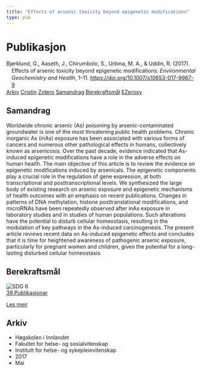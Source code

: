 ```yaml
---
title: "Effects of arsenic toxicity beyond epigenetic modifications"
type: pub
---
```

<h1>Publikasjon</h1>
<article id="csl-bib-container-5WB7AQTR" class="csl-bib-container">
  <div class="csl-bib-body" style="line-height: 1.35; padding-left: 1em; text-indent:-1em;">
  <div class="csl-entry">Bj&#xF8;rklund, G., Aaseth, J., Chirumbolo, S., Urbina, M. A., &amp; Uddin, R. (2017). Effects of arsenic toxicity beyond epigenetic modifications. <i>Environmental Geochemistry and Health</i>, 1&#x2013;11. <a href="https://doi.org/10.1007/s10653-017-9967-9">https://doi.org/10.1007/s10653-017-9967-9</a></div>
</div>
  <div class="csl-bib-buttons">
    <a href="#taxonomy-article-5WB7AQTR" class="csl-bib-button">Arkiv</a>
    <a href="https://app.cristin.no/results/show.jsf?id=1471619" alt="Cristin URL" class="csl-bib-button">Cristin</a>
    <a href="http://zotero.org/groups/5022929/items/5WB7AQTR" alt="Zotero URL" class="csl-bib-button">Zotero</a>
    <a href="#abstract-article-5WB7AQTR" class="csl-bib-button">Samandrag</a>
    <a href="#sdg-article-5WB7AQTR" class="csl-bib-button">Berekraftsmål</a>
    <a href="http://ezproxy.inn.no/login?url=https://doi.org/10.1007/s10653-017-9967-9" class="csl-bib-button">EZproxy</a>
  </div>
  <div id="csl-bib-meta-container-5WB7AQTR"></div>
</article>
<div id="csl-bib-meta-5WB7AQTR" class="csl-bib-meta">
  <article id="abstract-article-5WB7AQTR" class="abstract-article">
    <h1>Samandrag</h1>
    Worldwide chronic arsenic (As) poisoning by arsenic-contaminated groundwater is one of the most threatening public health problems. Chronic inorganic As (inAs) exposure has been associated with various forms of cancers and numerous other pathological effects in humans, collectively known as arsenicosis. Over the past decade, evidence indicated that As-induced epigenetic modifications have a role in the adverse effects on human health. The main objective of this article is to review the evidence on epigenetic modifications induced by arsenicals. The epigenetic components play a crucial role in the regulation of gene expression, at both transcriptional and posttranscriptional levels. We synthesized the large body of existing research on arsenic exposure and epigenetic mechanisms of health outcomes with an emphasis on recent publications. Changes in patterns of DNA methylation, histone posttranslational modifications, and microRNAs have been repeatedly observed after inAs exposure in laboratory studies and in studies of human populations. Such alterations have the potential to disturb cellular homeostasis, resulting in the modulation of key pathways in the As-induced carcinogenesis. The present article reviews recent data on As-induced epigenetic effects and concludes that it is time for heightened awareness of pathogenic arsenic exposure, particularly for pregnant women and children, given the potential for a long-lasting disturbed cellular homeostasis.
  </article>
  <article id="sdg-article-5WB7AQTR" class="sdg-article">
    <h1>Berekraftsmål</h1>
    <div class="sdg-container"><div id="sdg6" class="sdg">
<img src="{{< params subfolder >}}images/sdg/sdg06_no.png" class="image" alt="SDG 6">
<div class="sdg-overlay">
<a href="{{< params subfolder >}}no/archive/?sdg=6#archive" class="sdg-publication-count"><span>39</span> Publikasjonar</a>
<p><a href="https://www.fn.no/om-fn/fns-baerekraftsmaal/rent-vann-og-gode-sanitaerforhold?lang=nno-NO" class="sdg-read-more">Les meir</a></p>
</div>
</div></div>
  </article>
  <article id="taxonomy-article-5WB7AQTR" class="taxonomy-article">
    <h1>Arkiv</h1>
    <ul>
      <li>Høgskolen i Innlandet</li>
      <li>Fakultet for helse- og sosialvitenskap</li>
      <li>Institutt for helse- og sykepleievitenskap</li>
      <li>2017</li>
      <li>Mai</li>
    </ul>
  </article>
</div>

